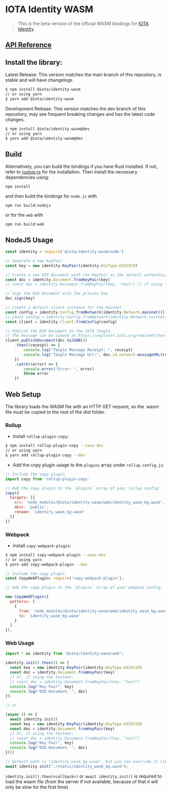 # IOTA Identity WASM

> This is the beta version of the official WASM bindings for [IOTA Identity](https://github.com/iotaledger/identity.rs).

## [API Reference](https://identity-docs.iota.org/docs/libraries/wasm/api_reference)

## Install the library:

Latest Release: This version matches the main branch of this repository, is stable and will have changelogs.
```bash
$ npm install @iota/identity-wasm
// or using yarn
$ yarn add @iota/identity-wasm
```

Development Release: This version matches the dev branch of this repository, may see frequent breaking changes and has the latest code changes.
```bash
$ npm install @iota/identity-wasm@dev
// or using yarn
$ yarn add @iota/identity-wasm@dev
```

## Build

Alternatively, you can build the bindings if you have Rust installed. If not, refer to [rustup.rs](https://rustup.rs) for the installation. Then install the necessary dependencies using:

```npm install```

and then build the bindings for `node.js` with

```npm run build:nodejs```

or for the `web` with

```npm run build:web```

## NodeJS Usage
<!-- 
Test this example using https://github.com/anko/txm: `txm README.md`

Replace imports with local paths for txm:
!test program
cat \
| sed -e "s#require('@iota/identity-wasm/node')#require('./node/identity_wasm.js')#" \
| node
-->
<!-- !test check Nodejs Example -->
```javascript
const identity = require('@iota/identity-wasm/node')

// Generate a new KeyPair
const key = new identity.KeyPair(identity.KeyType.Ed25519)

// Create a new DID Document with the KeyPair as the default authentication method
const doc = identity.Document.fromKeyPair(key)
// const doc = identity.Document.fromKeyPair(key, "test") // if using the testnet

// Sign the DID Document with the private key
doc.sign(key)

// Create a default client instance for the mainnet
const config = identity.Config.fromNetwork(identity.Network.mainnet())
// const config = identity.Config.fromNetwork(identity.Network.testnet()); // if using the testnet
const client = identity.Client.fromConfig(config)

// Publish the DID Document to the IOTA Tangle
// The message can be viewed at https://explorer.iota.org/<mainnet|testnet>/transaction/<messageId>
client.publishDocument(doc.toJSON())
    .then((receipt) => {
        console.log("Tangle Message Receipt: ", receipt)
        console.log("Tangle Message Url:", doc.id.network.messageURL(receipt.messageId))
    })
    .catch((error) => {
        console.error("Error: ", error)
        throw error
    })
```

## Web Setup

The library loads the WASM file with an HTTP GET request, so the .wasm file must be copied to the root of the dist folder.

### Rollup

- Install `rollup-plugin-copy`:

```bash
$ npm install rollup-plugin-copy --save-dev
// or using yarn
$ yarn add rollup-plugin-copy --dev
```

- Add the copy plugin usage to the `plugins` array under `rollup.config.js`:

```js
// Include the copy plugin
import copy from 'rollup-plugin-copy'

// Add the copy plugin to the `plugins` array of your rollup config:
copy({
  targets: [{
    src: 'node_modules/@iota/identity-wasm/web/identity_wasm_bg.wasm',
    dest: 'public',
    rename: 'identity_wasm_bg.wasm'
  }]
})
```

### Webpack

- Install `copy-webpack-plugin`:

```bash
$ npm install copy-webpack-plugin --save-dev
// or using yarn
$ yarn add copy-webpack-plugin --dev
```

```js
// Include the copy plugin
const CopyWebPlugin= require('copy-webpack-plugin');

// Add the copy plugin to the `plugins` array of your webpack config:

new CopyWebPlugin({
  patterns: [
    {
      from: 'node_modules/@iota/identity-wasm/web/identity_wasm_bg.wasm',
      to: 'identity_wasm_bg.wasm'
    }
  ]
}),
```

### Web Usage

```js
import * as identity from "@iota/identity-wasm/web";

identity.init().then(() => {
  const key = new identity.KeyPair(identity.KeyType.Ed25519)
  const doc = identity.Document.fromKeyPair(key)
  // Or, if using the testnet:
  // const doc = identity.Document.fromKeyPair(key, "test")  
  console.log("Key Pair", key)
  console.log("DID Document: ", doc)
});

// or

(async () => {
  await identity.init()
  const key = new identity.KeyPair(identity.KeyType.Ed25519)
  const doc = identity.Document.fromKeyPair(key)
  // Or, if using the testnet:
  // const doc = identity.Document.fromKeyPair(key, "test")
  console.log("Key Pair", key)
  console.log("DID Document: ", doc)
})()

// Default path is "identity_wasm_bg.wasm", but you can override it like this
await identity.init("./static/identity_wasm_bg.wasm");
```

`identity.init().then(<callback>)` or `await identity.init()` is required to load the wasm file (from the server if not available, because of that it will only be slow for the first time)
